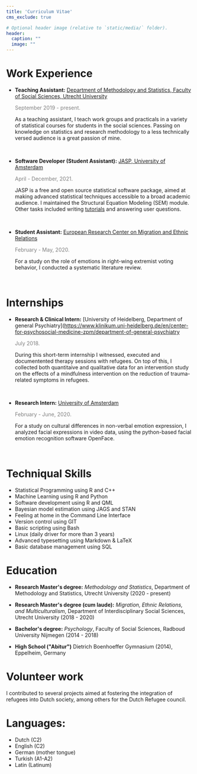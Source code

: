 ```yaml
---
title: 'Curriculum Vitae'
cms_exclude: true

# Optional header image (relative to `static/media/` folder).
header:
  caption: ""
  image: ""
---
```



# Work Experience 

 - **Teaching Assistant:** [Department of Methodology and Statistics, Faculty of Social Sciences, Utrecht University](https://www.uu.nl/en/organisation/methodology-and-statistics) 
 
    <span style="color: grey;">September 2019 - present.</span>
    
     As a teaching assistant, I teach work groups and practicals in a variety of statistical courses for students in the social sciences. Passing on knowledge on statistics and research methodology to a less technically versed audience is a great passion of mine.  
     
     <br>
    
    
 - **Software Developer (Student Assistant):** [JASP, University of Amsterdam](https://jasp-stats.org/)

     <span style="color: grey;"> April - December, 2021.</span>
     
     JASP is a free and open source statistical software package, aimed at making advanced statistical techniques accessible to a broad academic audience. I maintained the Structural Equation Modeling (SEM) module. Other tasks included writing [tutorials](https://jasp-stats.org/2022/01/25/measurement-invariance-testing-using-the-structural-equation-modeling-sem-module-in-jasp/) and answering user questions. 
     
     <br>
       
 - **Student Assistant:** [European Research Center on Migration and Ethnic Relations](https://www.ercomer.eu/)

   <span style="color: grey;"> February - May, 2020.</span>
   
     For a study on the role of emotions in right-wing extremist voting behavior, I conducted a systematic literature review. 
   
    <br>

# Internships


 - **Research & Clinical Intern:** [University of Heidelberg, Department of general Psychiatry](https://www.klinikum.uni-heidelberg.de/en/center-for-psychosocial-medicine-zpm/department-of-general-psychiatry

   <span style="color: grey;"> July 2018.</span>
   
     During this short-term internship I witnessed, executed and documentented therapy sessions with refugees. On top of this, I collected both quantitaive and qualitative data for an intervention study on the effects of a mindfulness intervention on the reduction of trauma-related symptoms in refugees. 
   
    <br>

 - **Research Intern:** [University of Amsterdam](https://www.uva.nl/en/about-the-uva/organisation/faculties/faculty-of-social-and-behavioural-sciences/disciplines/psychology/psychology.html)

   <span style="color: grey;"> February - June, 2020.</span>
   
     For a study on cultural differences in non-verbal emotion expression, I analyzed facial expressions in video data, using the python-based facial emotion recognition software OpenFace.
   
    <br>

# Techniqual Skills
 
 - Statistical Programming using R and C++
 - Machine Learning using R and Python
 - Software development using R and QML
 - Bayesian model estimation using JAGS and STAN
 - Feeling at home in the Command Line Interface
 - Version control using GIT
 - Basic scripting using Bash
 - Linux (daily driver for more than 3 years)
 - Advanced typesetting using Markdown & LaTeX
 - Basic database management using SQL
 
 
# Education

 - **Research Master's degree:** *Methodology and Statistics*, Department of Methodology and Statistics, Utrecht University (2020 - present)
 
 - **Research Master's degree (cum laude):** *Migration, Ethnic Relations, and Multiculturalism*, Department of Interdisciplinary Social Sciences, Utrecht University (2018 - 2020)
 
  - **Bachelor's degree:** *Psychology*, Faculty of Social Sciences, Radboud University Nijmegen (2014 - 2018)

 - **High School ("Abitur")** Dietrich Boenhoeffer Gymnasium (2014), Eppelheim, Germany
     
 


# Volunteer work

I contributed to several projects aimed at fostering the integration of refugees into Dutch society, among others for the Dutch Refugee council. 

# Languages:

 - Dutch (C2)
 - English (C2)
 - German (mother tongue)
 - Turkish (A1-A2)
 - Latin (Latinum)
 

